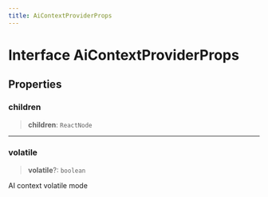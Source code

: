 ```yaml
---
title: AiContextProviderProps
---
```


# Interface AiContextProviderProps

## Properties

### children

> **children**: `ReactNode`

***

### volatile

> **volatile**?: `boolean`

AI context volatile mode
